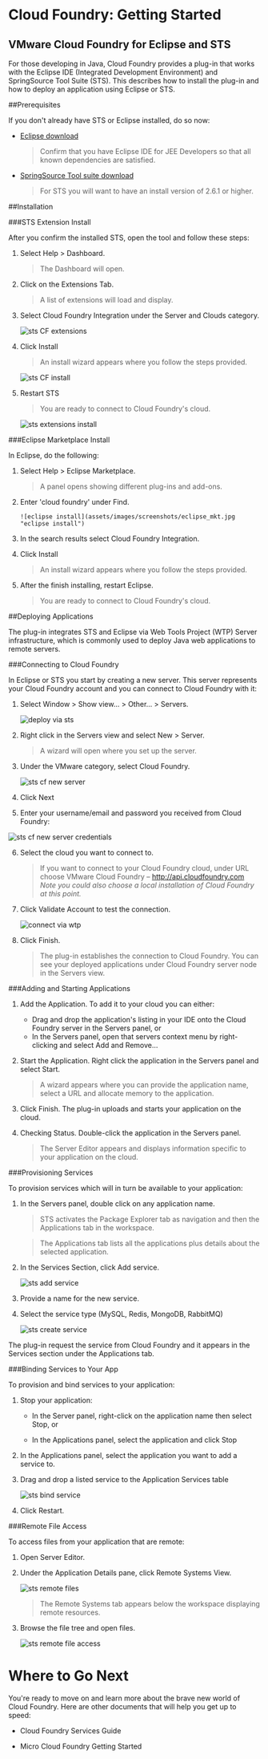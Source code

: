 Cloud Foundry: Getting Started
===========================
VMware Cloud Foundry for Eclipse and STS
--------------------
For those developing in Java, Cloud Foundry provides a plug-in that works with the Eclipse IDE (Integrated Development Environment) and SpringSource Tool Suite (STS). This describes how to install the plug-in and how to deploy an application using Eclipse or STS.

##Prerequisites

If you don't already have STS or Eclipse installed, do so now:

+	[Eclipse download](http://www.eclipse.org/downloads/)

	>Confirm that you have Eclipse IDE for JEE Developers so that all known dependencies are satisfied.
	
+	[SpringSource Tool suite download](http://www.springsource.com/downloads/sts)

	>For STS you will want to have an install version of 2.6.1 or higher.
	
##Installation

###STS Extension Install

After you confirm the installed STS, open the tool and follow these steps:

1.	Select Help > Dashboard.

	>The Dashboard will open.

2.	Click on the Extensions Tab.

	>A list of extensions will load and display.

3.	Select Cloud Foundry Integration under the Server and Clouds category.

	![sts CF extensions](assets/images/screenshots/sts_extens_cf.jpg "sts CF extensions")

4.	Click Install

	>An install wizard appears where you follow the steps provided.
	
	![sts CF install](assets/images/screenshots/sts_install_wiz.jpg "sts CF install")

5.	Restart STS

	>You are ready to connect to Cloud Foundry's cloud.
	
	![sts extensions install](assets/images/screenshots/sts_extension.jpg "sts extensions install")

###Eclipse Marketplace Install

In Eclipse, do the following:

1.	Select Help > Eclipse Marketplace.

	>A panel opens showing different plug-ins and add-ons.
	
2.	Enter 'cloud foundry' under Find.
	
		![eclipse install](assets/images/screenshots/eclipse_mkt.jpg "eclipse install")
		
3.	In the search results select Cloud Foundry Integration.

3.	Click Install
	
	>An install wizard appears where you follow the steps provided.

4.	After the finish installing, restart Eclipse.

	>You are ready to connect to Cloud Foundry's cloud.
	


##Deploying Applications

The plug-in integrates STS and Eclipse via Web Tools Project (WTP) Server infrastructure, which is commonly used to deploy Java web applications to remote servers.

###Connecting to Cloud Foundry

In Eclipse or STS you start by creating a new server. This server represents your Cloud Foundry account and you can connect to Cloud Foundry with it:


1.	Select Window > Show view... > Other... > Servers.  
	
	![deploy via sts](assets/images/screenshots/sts_deploy.jpg "deploy via sts")
		
2.	Right click in the Servers view and select New > Server.

	>A wizard will open where you set up the server.
	
3.	Under the VMware category, select Cloud Foundry.

	![sts cf new server](assets/images/screenshots/sts_cf_server.jpg "sts cf new server")

4.	Click Next

5.	Enter your username/email and password you received from Cloud Foundry:


![sts cf new server credentials](assets/images/screenshots/sts_cf_cred.jpg "sts cf new server credentials")


6.	Select the cloud you want to connect to.

	>If you want to connect to your Cloud Foundry cloud, under URL choose VMware Cloud Foundry – http://api.cloudfoundry.com
	>*Note you could also choose a local installation of Cloud Foundry at this point.*
7.	Click Validate Account to test the connection.

	![connect via wtp](assets/images/screenshots/sts_new_server.jpg "connecting via WTP")

8.	Click Finish.

	>The plug-in establishes the connection to Cloud Foundry. You can see your deployed applications under Cloud Foundry server node in the Servers view.
	



###Adding and Starting Applications

1.	Add the Application. To add it to your cloud you can either:

	+	Drag and drop the application's listing in your IDE onto the Cloud Foundry server in the Servers panel, or
	+	In the Servers panel, open that servers context menu by right-clicking and select Add and Remove...
	
2.	Start the Application. Right click the application in the Servers panel and select Start.

	>A wizard appears where you can provide the application name, select a URL and allocate memory to the application.
	
3. Click Finish. The plug-in uploads and starts your application on the cloud.

4. Checking Status. Double-click the application in the Servers panel.

	>The Server Editor appears and displays information specific to your application on the cloud.
	
###Provisioning Services

To provision services which will in turn be available to your application:

1.	In the Servers panel, double click on any application name.

	>STS activates the Package Explorer tab as navigation and then the Applications tab in the workspace. 
	
	>The Applications tab lists all the applications plus details about the selected application.

2.	In the Services Section, click Add service.

	![sts add service](assets/images/screenshots/sts_new_svc.jpg "sts add service")

3.	Provide a name for the new service.

4.	Select the service type (MySQL, Redis, MongoDB, RabbitMQ)

	![sts create service](assets/images/screenshots/sts_create_svcs.jpg "sts create service")

The plug-in request the service from Cloud Foundry and it appears in the Services section under the Applications tab.	

###Binding Services to Your App

To provision and bind services to your application:

1.	Stop your application:

	+	In the Server panel, right-click on the application name then select Stop, or
	
	+	In the Applications panel, select the application and click Stop

2.	In the Applications panel, select the application you want to add a service to.

3.	Drag and drop a listed service to the Application Services table

	![sts bind service](assets/images/screenshots/sts_bind_svc.jpg "sts bind service")

5.	Click Restart.

###Remote File Access

To access files from your application that are remote:

1.	Open Server Editor.

2.	Under the Application Details pane, click Remote Systems View.

	![sts remote files](assets/images/screenshots/sts_remote_sys.jpg "sts remote files")

	>The Remote Systems tab appears below the workspace displaying remote resources.

3.	Browse the file tree and open files.

	![sts remote file access](assets/images/screenshots/sts_file_access.jpg "file access via sts")
	
Where to Go Next
==============
You're ready to move on and learn more about the brave new world of Cloud Foundry. Here are other documents that will help you get up to speed:

+	Cloud Foundry Services Guide

+	Micro Cloud Foundry Getting Started

